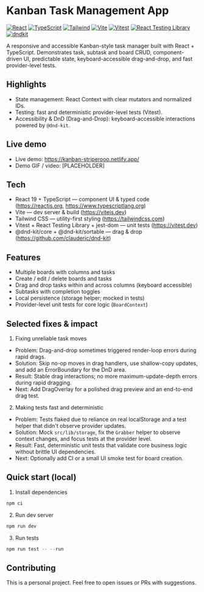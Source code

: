 # Kanban Task Management App 

[![React](https://img.shields.io/badge/React-61DAFB?style=flat&logo=react&logoColor=white)](https://reactjs.org) [![TypeScript](https://img.shields.io/badge/TypeScript-3178C6?style=flat&logo=typescript&logoColor=white)](https://www.typescriptlang.org) [![Tailwind](https://img.shields.io/badge/Tailwind-06B6D4?style=flat&logo=tailwindcss&logoColor=white)](https://tailwindcss.com) [![Vite](https://img.shields.io/badge/Vite-646CFF?style=flat&logo=vite&logoColor=white)](https://vitejs.dev) [![Vitest](https://img.shields.io/badge/Vitest-8B5CF6?style=flat&logo=vitest&logoColor=white)](https://vitest.dev) [![React Testing Library](https://img.shields.io/badge/RTL-@testing--library%2Freact-ffdd57?style=flat&logo=testinglibrary&logoColor=black)](https://testing-library.com/docs/react-testing-library/intro/) [![dndkit](https://img.shields.io/badge/DndKit-7C3AED?style=flat&logo=web&logoColor=white)](https://github.com/clauderic/dnd-kit)


A responsive and accessible Kanban-style task manager built with React + TypeScript. Demonstrates task, subtask and board CRUD, component-driven UI, predictable state, keyboard-accessible drag-and-drop, and fast provider-level tests.

Highlights
-----------------
- State management: React Context with clear mutators and normalized IDs.
- Testing: fast and deterministic provider-level tests (Vitest).
- Accessibility & DnD (Drag-and-Drop): keyboard-accessible interactions powered by `@dnd-kit`.

Live demo
-----------------
- Live demo: https://kanban-striperooo.netlify.app/ 
- Demo GIF / video: [PLACEHOLDER]

Tech
----
- React 19 + TypeScript — component UI & typed code (https://reactjs.org, https://www.typescriptlang.org)
- Vite — dev server & build (https://vitejs.dev)
- Tailwind CSS — utility-first styling (https://tailwindcss.com)
- Vitest + React Testing Library + jest-dom — unit tests (https://vitest.dev)
- @dnd-kit/core + @dnd-kit/sortable — drag & drop (https://github.com/clauderic/dnd-kit)

Features
--------
- Multiple boards with columns and tasks
- Create / edit / delete boards and tasks
- Drag and drop tasks within and across columns (keyboard accessible)
- Subtasks with completion toggles
- Local persistence (storage helper; mocked in tests)
- Provider-level unit tests for core logic (`BoardContext`)

Selected fixes & impact
---------------------------------

1) Fixing unreliable task moves
- Problem: Drag-and-drop sometimes triggered render-loop errors during rapid drags.
- Solution: Skip no-op moves in drag handlers, use shallow-copy updates, and add an ErrorBoundary for the DnD area.
- Result: Stable drag interactions; no more maximum-update-depth errors during rapid dragging.
- Next: Add DragOverlay for a polished drag preview and an end-to-end drag test.

2) Making tests fast and deterministic
- Problem: Tests flaked due to reliance on real localStorage and a test helper that didn't observe provider updates.
- Solution: Mock `src/lib/storage`, fix the `Grabber` helper to observe context changes, and focus tests at the provider level.
- Result: Fast, deterministic unit tests that validate core business logic without brittle UI dependencies.
- Next: Optionally add CI or a small UI smoke test for board creation.

Quick start (local)
-------------------
1. Install dependencies

```powershell
npm ci
```

2. Run dev server

```powershell
npm run dev
```

3. Run tests

```powershell
npm run test -- --run
```

Contributing
------------
This is a personal project. Feel free to open issues or PRs with suggestions.
